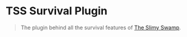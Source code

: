 # TSS Survival Plugin

> The plugin behind all the survival features of [The Slimy Swamp](https://github.com/EsotericOrganisation/tss-website?tab=readme-ov-file#what-is-the-slimy-swamp).
